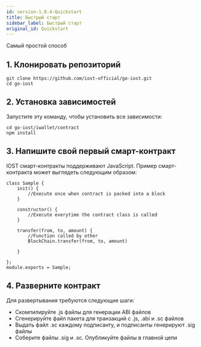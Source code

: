 ```yaml
---
id: version-1.0.4-Quickstart
title: Быстрый старт
sidebar_label: Быстрый старт
original_id: Quickstart
---
```


Самый простой способ

## 1. Клонировать репозиторий

```
git clone https://github.com/iost-official/go-iost.git
cd go-iost
```

## 2. Установка зависимостей

Запустите эту команду, чтобы установить все зависимости:

```
cd go-iost/iwallet/contract
npm install
```

## 3. Напишите свой первый смарт-контракт

IOST смарт-контракты поддерживают JavaScript. Пример смарт-контракта может выглядеть следующим образом:

```
class Sample {
    init() {
        //Execute once when contract is packed into a block
    }

    constructor() {
        //Execute everytime the contract class is called
    }

    transfer(from, to, amount) {
        //Function called by other
        BlockChain.transfer(from, to, amount)

    }

};
module.exports = Sample;
```

## 4. Разверните контракт

Для развертывания требуются следующие шаги:

- Скомпилируйте .js файлы для генерации ABI файлов
- Сгенерируйте файл пакета для транзакций с .js, .abi и .sc файлов
- Выдать файл .sc каждому подписанту, и подписанты генерируют .sig файлы
- Соберите файлы .sig и .sc. Опубликуйте файлы в главной цепи
